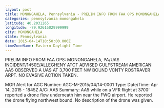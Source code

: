 ```yaml
---
layout: post
title: MONONGAHELA, Pennsylvania - PRELIM INFO FROM FAA OPS MONONGAHELA PA UAS INCIDENT 1450E ALLEGHENY ATCT ADVISED GULFSTREAM AMERICAN
categories: pennsylvania monongahela
latitude: 40.2031265
longitude: -79.92616029999999
city: MONONGAHELA
state: Pennsylvania
date: 2015-04-14T10:50:00.000Z
timeZoneName: Eastern Daylight Time
---
```


PRELIM INFO FROM FAA OPS: MONONGAHELA, PA/UAS INCIDENT/1450E/ALLEGHENY ATCT ADVISED GULFSTREAM AMERICAN AA5 OBSERVED A UAS AT 3,700 FEET NW BOUND VCNTY ROSTRAVER ARPT. NO EVASIVE ACTION TAKEN.

MOR Alert for AGC
Number: AGC-M-2015/04/14-0001
Type: 
Date/Time: Apr 14, 2015 - 1845Z
A/C: AA5
Summary: AA5 while on a VFR flight at 3700' reported a drone flew underneath him near the FWQ airport. He reported the drone flying northwest bound. No description of the drone was given.